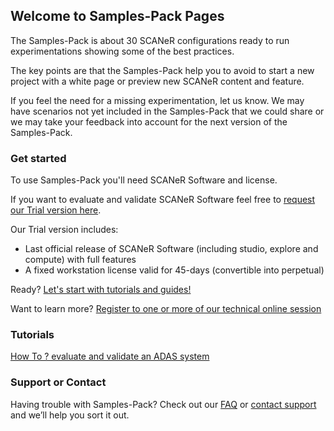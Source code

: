 ## Welcome to Samples-Pack Pages

The Samples-Pack is about 30 SCANeR configurations ready to run experimentations showing some of the best practices.

The key points are that the Samples-Pack help you to avoid to start a new project with a white page or preview new SCANeR content and feature.

If you feel the need for a missing experimentation, let us know. We may have scenarios not yet included in the Samples-Pack that we could share or we may take your feedback into account for the next version of the Samples-Pack.

### Get started

To use Samples-Pack you'll need SCANeR Software and license.

If you want to evaluate and validate SCANeR Software feel free to [request our Trial version here](https://www.avsimulation.com/scaner-studio-trial/).

Our Trial version includes:
- Last official release of SCANeR Software (including studio, explore and compute) with full features
- A fixed workstation license valid for 45-days (convertible into perpetual)

Ready? [Let's start with tutorials and guides!](https://sphilippe-avs.github.io/Samples-Pack/GettingStarted)

Want to learn more? [Register to one or more of our technical online session](https://www.avsimulation.com/events/)

### Tutorials

[How To ? evaluate and validate an ADAS system](./Pages/HT_ADAS/HT_ADAS_index.md)

### Support or Contact

Having trouble with Samples-Pack? Check out our [FAQ](http://stockage.scanersimulation.com/Evaluation/2021/SCANeRstudio_Evaluation_FAQ.pdf) or [contact support](support-scaner@avsimulation.fr) and we’ll help you sort it out.
